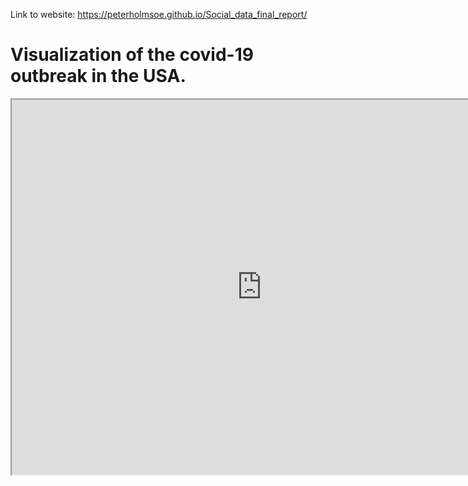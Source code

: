 Link to website: https://peterholmsoe.github.io/Social_data_final_report/


# Visualization of the covid-19 outbreak in the USA.


 <iframe src="https://trond123fred.herokuapp.com/interactive_map" width="800" height="600"></iframe>

